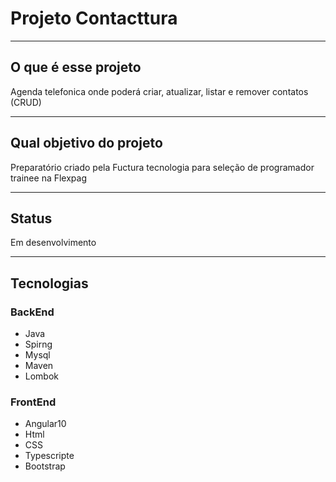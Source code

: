 # Projeto Contacttura

---

## O que é esse projeto
Agenda telefonica onde poderá criar, atualizar, listar e remover contatos (CRUD)

---

## Qual objetivo do projeto
Preparatório criado pela Fuctura tecnologia para seleção de programador trainee na Flexpag

---

## Status
Em desenvolvimento

---

## Tecnologias
### BackEnd
* Java
* Spirng
* Mysql
* Maven
* Lombok

### FrontEnd
* Angular10
* Html
* CSS
* Typescripte
* Bootstrap
